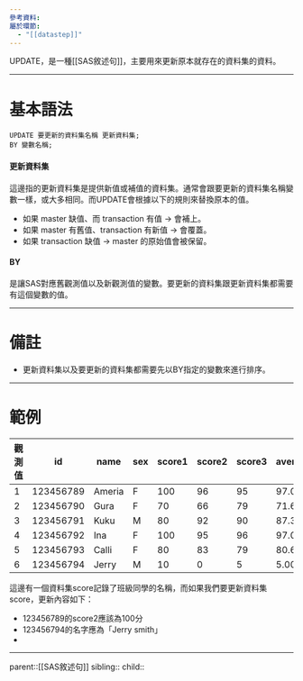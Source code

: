 ```yaml
---
參考資料: 
屬於環節:
  - "[[datastep]]"
---
```

UPDATE，是一種[[SAS敘述句]]，主要用來更新原本就存在的資料集的資料。
- - -
# 基本語法
```SAS
UPDATE 要更新的資料集名稱 更新資料集;
BY 變數名稱;
```
#### 更新資料集
這邊指的更新資料集是提供新值或補值的資料集。通常會跟要更新的資料集名稱變數一樣，或大多相同。而UPDATE會根據以下的規則來替換原本的值。

- 如果 master 缺值、而 transaction 有值 → 會補上。
- 如果 master 有舊值、transaction 有新值 → 會覆蓋。
- 如果 transaction 缺值 → master 的原始值會被保留。

#### BY
是讓SAS對應舊觀測值以及新觀測值的變數。要更新的資料集跟更新資料集都需要有這個變數的值。
- - -
# 備註
- 更新資料集以及要更新的資料集都需要先以BY指定的變數來進行排序。
- - -
# 範例

| 觀測值 | id        | name   | sex | score1 | score2 | score3 | average |
| --- | --------- | ------ | --- | ------ | ------ | ------ | ------- |
| 1   | 123456789 | Ameria | F   | 100    | 96     | 95     | 97.00   |
| 2   | 123456790 | Gura   | F   | 70     | 66     | 79     | 71.67   |
| 3   | 123456791 | Kuku   | M   | 80     | 92     | 90     | 87.33   |
| 4   | 123456792 | Ina    | F   | 100    | 95     | 96     | 97.00   |
| 5   | 123456793 | Calli  | F   | 80     | 83     | 79     | 80.67   |
| 6   | 123456794 | Jerry  | M   | 10     | 0      | 5      | 5.00    |
這邊有一個資料集score記錄了班級同學的名稱，而如果我們要更新資料集score，更新內容如下：
- 123456789的score2應該為100分
- 123456794的名字應為「Jerry smith」
- 
- - -
parent::[[SAS敘述句]]
sibling::
child::
